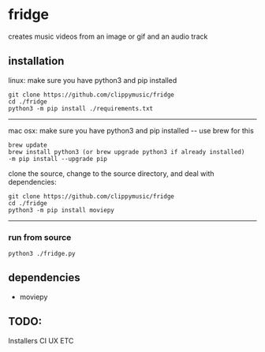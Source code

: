# fridge
creates music videos from an image or gif and an audio track

## installation

linux:
make sure you have python3 and pip installed

```
git clone https://github.com/clippymusic/fridge
cd ./fridge
python3 -m pip install ./requirements.txt
```
---

mac osx:
make sure you have python3 and pip installed -- use brew for this
```
brew update
brew install python3 (or brew upgrade python3 if already installed)
-m pip install --upgrade pip
```

clone the source, change to the source directory, and deal with dependencies:
```
git clone https://github.com/clippymusic/fridge
cd ./fridge
python3 -m pip install moviepy
```
---

### run from source
```
python3 ./fridge.py
```

## dependencies
- moviepy

## TODO:
Installers
CI
UX
ETC
